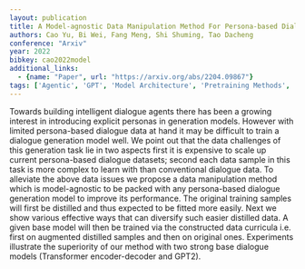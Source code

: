```yaml
---
layout: publication
title: A Model-agnostic Data Manipulation Method For Persona-based Dialogue Generation
authors: Cao Yu, Bi Wei, Fang Meng, Shi Shuming, Tao Dacheng
conference: "Arxiv"
year: 2022
bibkey: cao2022model
additional_links:
  - {name: "Paper", url: "https://arxiv.org/abs/2204.09867"}
tags: ['Agentic', 'GPT', 'Model Architecture', 'Pretraining Methods', 'Training Techniques', 'Transformer']
---
```

Towards building intelligent dialogue agents there has been a growing interest in introducing explicit personas in generation models. However with limited persona-based dialogue data at hand it may be difficult to train a dialogue generation model well. We point out that the data challenges of this generation task lie in two aspects first it is expensive to scale up current persona-based dialogue datasets; second each data sample in this task is more complex to learn with than conventional dialogue data. To alleviate the above data issues we propose a data manipulation method which is model-agnostic to be packed with any persona-based dialogue generation model to improve its performance. The original training samples will first be distilled and thus expected to be fitted more easily. Next we show various effective ways that can diversify such easier distilled data. A given base model will then be trained via the constructed data curricula i.e. first on augmented distilled samples and then on original ones. Experiments illustrate the superiority of our method with two strong base dialogue models (Transformer encoder-decoder and GPT2).

